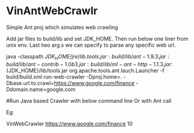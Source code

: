 # VinAntWebCrawlr
Simple Ant proj which simulates web crawling

Add jar files to build/lib and set JDK_HOME. Then run below one liner from unix env.
Last two arg.s we can specify to parse any specific web url.

java -classpath ${JDK_HOME}/jre/lib.tools.jar:build/lib/ant-1.9.3.jar:build/lib/ant-contrib-1.0b3.jar:build/lib/ml-ant-http-1.1.3.jar:${JDK_HOME}/lib/tools.jar org.apache.tools.ant.lauch.Launcher -f build/build.xml run-web-crawler -Dproj.home=. -Dbase.url.to.crawl=https://www.google.com/finance -Ddomain.name=google.com


#Run Java based Crawler with below command line Or with Ant call

Eg:

VinWebCrawler https://www.google.com/finance 10
